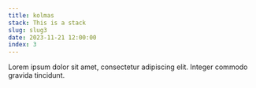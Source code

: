 ```yaml
---
title: kolmas
stack: This is a stack
slug: slug3
date: 2023-11-21 12:00:00
index: 3
---
```


Lorem ipsum dolor sit amet, consectetur adipiscing elit. Integer
commodo gravida tincidunt.
